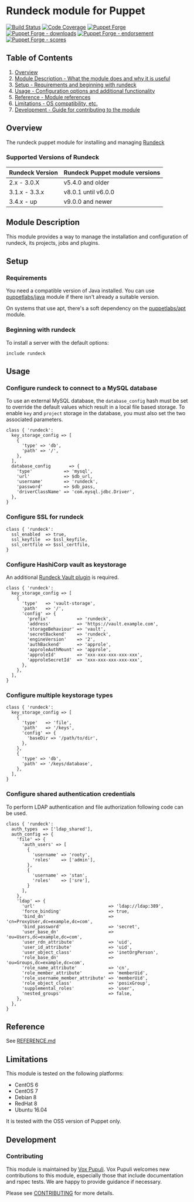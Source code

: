 # Rundeck module for Puppet

[![Build Status](https://github.com/voxpupuli/puppet-rundeck/workflows/CI/badge.svg)](https://github.com/voxpupuli/puppet-rundeck/actions?query=workflow%3ACI)
[![Code Coverage](https://coveralls.io/repos/github/voxpupuli/puppet-rundeck/badge.svg?branch=master)](https://coveralls.io/github/voxpupuli/puppet-rundeck)
[![Puppet Forge](https://img.shields.io/puppetforge/v/puppet/rundeck.svg)](https://forge.puppetlabs.com/puppet/rundeck)
[![Puppet Forge - downloads](https://img.shields.io/puppetforge/dt/puppet/rundeck.svg)](https://forge.puppetlabs.com/puppet/rundeck)
[![Puppet Forge - endorsement](https://img.shields.io/puppetforge/e/puppet/rundeck.svg)](https://forge.puppetlabs.com/puppet/rundeck)
[![Puppet Forge - scores](https://img.shields.io/puppetforge/f/puppet/rundeck.svg)](https://forge.puppetlabs.com/puppet/rundeck)

## Table of Contents

1. [Overview](#overview)
2. [Module Description - What the module does and why it is useful](#module-description)
3. [Setup - Requirements and beginning with rundeck](#setup)
4. [Usage - Configuration options and additional functionality](#usage)
5. [Reference - Module references](#reference)
6. [Limitations - OS compatibility, etc.](#limitations)
7. [Development - Guide for contributing to the module](#development)

## Overview

The rundeck puppet module for installing and managing [Rundeck](http://rundeck.org/)

### Supported Versions of Rundeck

| Rundeck Version  | Rundeck Puppet module versions |
| ---------------- | -------------------------------|
| 2.x   - 3.0.X    | v5.4.0 and older               |
| 3.1.x - 3.3.x    | v8.0.1 until v6.0.0            |
| 3.4.x - up       | v9.0.0 and newer               |

## Module Description

This module provides a way to manage the installation and configuration of
rundeck, its projects, jobs and plugins.

## Setup

### Requirements

You need a compatible version of Java installed.
You can use [puppetlabs/java](https://github.com/puppetlabs/puppetlabs-java) module if there isn't already a suitable version.

On systems that use apt, there's a soft dependency on the [puppetlabs/apt](https://github.com/puppetlabs/puppetlabs-apt) module.

### Beginning with rundeck

To install a server with the default options:

```puppet
include rundeck
```

## Usage

### Configure rundeck to connect to a MySQL database

To use an external MySQL database, the `database_config` hash must be set to
override the default values which result in a local file based storage.  To
enable `key` and `project` storage in the database, you must also set the two
associated parameters.

```puppet
class { 'rundeck':
  key_storage_config => [
    {
      'type' => 'db',
      'path' => '/',
    },
  ],
  database_config       => {
    'type'            => 'mysql',
    'url'             => $db_url,
    'username'        => 'rundeck',
    'password'        => $db_pass,
    'driverClassName' => 'com.mysql.jdbc.Driver',
  },
}
```

### Configure SSL for rundeck

```Puppet
class { 'rundeck':
  ssl_enabled  => true,
  ssl_keyfile  => $ssl_keyfile,
  ssl_certfile => $ssl_certfile,
}
```

### Configure HashiCorp vault as keystorage

An additional [Rundeck Vault plugin](https://github.com/rundeck-plugins/vault-storage/) is required.

```Puppet
class { 'rundeck':
  key_storage_config => [
    {
      'type'   => 'vault-storage',
      'path'   => '/',
      'config' => {
        'prefix'           => 'rundeck',
        'address'          => 'https://vault.example.com',
        'storageBehaviour' => 'vault',
        'secretBackend'    => 'rundeck',
        'engineVersion'    => '2',
        'authBackend'      => 'approle',
        'approleAuthMount' => 'approle',
        'approleId'        => 'xxx-xxx-xxx-xxx-xxx',
        'approleSecretId'  => 'xxx-xxx-xxx-xxx-xxx',
      },
    },
  ],
}
```

### Configure multiple keystorage types

```Puppet
class { 'rundeck':
  key_storage_config => [
    {
      'type'   => 'file',
      'path'   => '/keys',
      'config' => {
        'baseDir => '/path/to/dir',
      },
    },
    {
      'type' => 'db',
      'path' => '/keys/database',
    },
  ],
}
```

### Configure shared authentication credentials

To perform LDAP authentication and file authorization following code can be used.

```puppet
class { 'rundeck':
  auth_types  => ['ldap_shared'],
  auth_config => {
    'file' => {
      'auth_users' => [
        {
          'username' => 'rooty',
          'roles'    => ['admin'],
        },
        {
          'username' => 'stan',
          'roles'    => ['sre'],
        }
      ],
    },
    'ldap' => {
      'url'                            => 'ldap://ldap:389',
      'force_binding'                  => true,
      'bind_dn'                        => 'cn=ProxyUser,dc=example,dc=com',
      'bind_password'                  => 'secret',
      'user_base_dn'                   => 'ou=Users,dc=example,dc=com',
      'user_rdn_attribute'             => 'uid',
      'user_id_attribute'              => 'uid',
      'user_object_class'              => 'inetOrgPerson',
      'role_base_dn'                   => 'ou=Groups,dc=example,dc=com',
      'role_name_attribute'            => 'cn',
      'role_member_attribute'          => 'memberUid',
      'role_username_member_attribute' => 'memberUid',
      'role_object_class'              => 'posixGroup',
      'supplemental_roles'             => 'user',
      'nested_groups'                  => false,
    },
  },
}
```

## Reference

See [REFERENCE.md](https://github.com/voxpupuli/puppet-rundeck/blob/master/REFERENCE.md)

## Limitations

This module is tested on the following platforms:

- CentOS 6
- CentOS 7
- Debian 8
- RedHat 8
- Ubuntu 16.04

It is tested with the OSS version of Puppet only.

## Development

### Contributing

This module is maintained by [Vox Pupuli](https://voxpupuli.org/). Vox Pupuli
welcomes new contributions to this module, especially those that include
documentation and rspec tests. We are happy to provide guidance if necessary.

Please see [CONTRIBUTING](.github/CONTRIBUTING.md) for more details.
